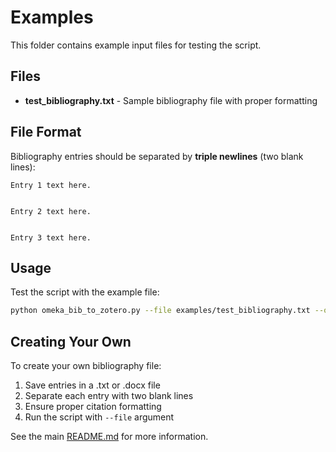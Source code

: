 # Examples

This folder contains example input files for testing the script.

## Files

- **test_bibliography.txt** - Sample bibliography file with proper formatting

## File Format

Bibliography entries should be separated by **triple newlines** (two blank lines):

```
Entry 1 text here.


Entry 2 text here.


Entry 3 text here.
```

## Usage

Test the script with the example file:

```bash
python omeka_bib_to_zotero.py --file examples/test_bibliography.txt --out output.json
```

## Creating Your Own

To create your own bibliography file:

1. Save entries in a .txt or .docx file
2. Separate each entry with two blank lines
3. Ensure proper citation formatting
4. Run the script with `--file` argument

See the main [README.md](../README.md) for more information.

